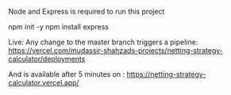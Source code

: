 Node and Express is required to run this project

npm init -y
npm install express

Live:
Any change to the master branch triggers a pipeline: https://vercel.com/mudassir-shahzads-projects/netting-strategy-calculator/deployments 

And is available after 5 minutes on : https://netting-strategy-calculator.vercel.app/ 
